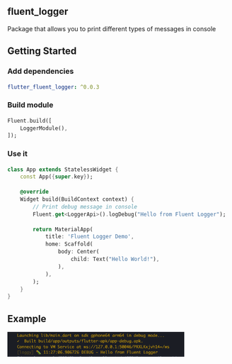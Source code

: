 ## fluent_logger
Package that allows you to print different types of messages in console

## Getting Started

### Add dependencies

```yaml
flutter_fluent_logger: ^0.0.3
```

### Build module

```dart
Fluent.build([
    LoggerModule(),
]);
```

### Use it
```dart
class App extends StatelessWidget {
    const App({super.key});

    @override
    Widget build(BuildContext context) {
        // Print debug message in console
        Fluent.get<LoggerApi>().logDebug("Hello from Fluent Logger");
        
        return MaterialApp(
            title: 'Fluent Logger Demo',
            home: Scaffold(
                body: Center(
                    child: Text("Hello World!"),
                ),
            ),
        );
    }
}
```

## Example

<img src="https://raw.githubusercontent.com/aosorio-avilez/flutter_fluent/main/resources/fluent_logger_example.png" width="400" />